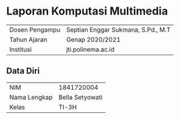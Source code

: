 # Laporan Komputasi Multimedia
|  |  |
|--|--|
| Dosen Pengampu | Septian Enggar Sukmana, S.Pd., M.T |
| Tahun Ajaran | Genap 2020/2021 |
| Institusi | jti.polinema.ac.id |

## Data Diri

|  |  |
|--|--|
| NIM | 1841720004 |
| Nama Lengkap | Bella Setyowati |
| Kelas | TI-3H |
